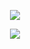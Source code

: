 <p align="center">
  <img src="https://github-readme-stats.vercel.app/api?username=HarshKhandeparkar&show_icons=true" />
</p>

<p align="center">
  <img align="center" src="https://github-readme-stats.vercel.app/api/top-langs/?username=HarshKhandeparkar&layout=compact" />
</p>
